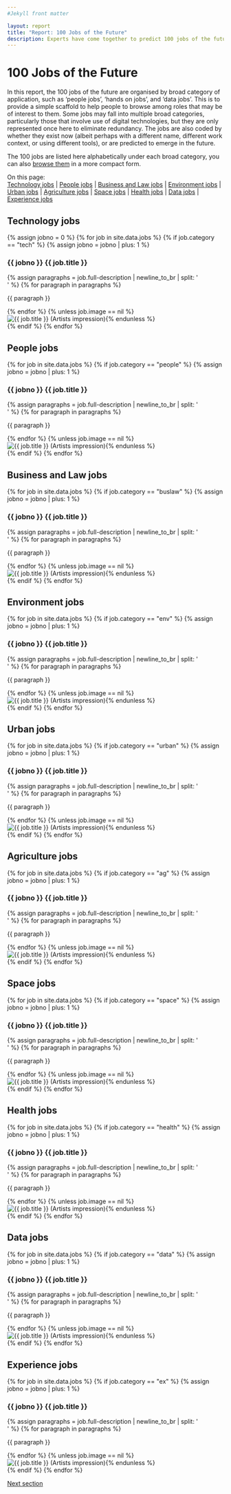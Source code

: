 ```yaml
---
#Jekyll front matter

layout: report
title: "Report: 100 Jobs of the Future"
description: Experts have come together to predict 100 jobs of the future.
---
```

<h1>100 Jobs of the Future</h1>

In this report, the 100 jobs of the future are organised by broad category of application, such as ‘people jobs’, ‘hands on jobs’, and ‘data jobs’. This is to provide a simple scaffold to help people to browse among roles that may be of interest to them. Some jobs may fall into multiple broad categories, particularly those that involve use of digital technologies, but they are only represented once here to eliminate redundancy. The jobs are also coded by whether they exist now (albeit perhaps with a different name, different work context, or using different tools), or are predicted to emerge in the future.

The 100 jobs are listed here alphabetically under each broad category, you can also <a href="/browse/">browse them</a> in a more compact form.

<p>On this page:<br>
  <a href="#technology-jobs">Technology jobs</a> |
  <a href="#people-jobs">People jobs</a> |
  <a href="#business-and-law-jobs">Business and Law jobs</a> |
  <a href="#environment-jobs">Environment jobs</a> |
  <a href="#urban-jobs">Urban jobs</a> |
  <a href="#agriculture-jobs">Agriculture jobs</a> |
  <a href="#space-jobs">Space jobs</a> |
  <a href="#health-jobs">Health jobs</a> |
  <a href="#data-jobs">Data jobs</a> |
  <a href="#experience-jobs">Experience jobs</a>
</p>

## Technology jobs
{% assign jobno = 0 %}
{% for job in site.data.jobs %}
  {% if job.category == "tech" %}
    {% assign jobno = jobno | plus: 1 %}
  <div>
    <h3 class="report-job-heading {% if job.new == "new" %}new{% endif %}" tabindex="0"><span>{{ jobno }}</span> {{ job.title }}</h3>
    <div class="report-job-details">
      {% assign paragraphs = job.full-description | newline_to_br | split: '<br />' %}
      {% for paragraph in paragraphs %}<p>{{ paragraph }}</p>{% endfor %}
      {% unless job.image == nil %}<img src="/img/jobs/{{ job.image }}" alt="{{ job.title }} (Artists impression)">{% endunless %}
    </div>
  </div>
  {% endif %}
{% endfor %}

## People jobs
{% for job in site.data.jobs %}
  {% if job.category == "people" %}
    {% assign jobno = jobno | plus: 1 %}
  <div>
    <h3 class="report-job-heading {% if job.new == "new" %}new{% endif %}" tabindex="0"><span>{{ jobno }}</span> {{ job.title }}</h3>
    <div class="report-job-details">
      {% assign paragraphs = job.full-description | newline_to_br | split: '<br />' %}
      {% for paragraph in paragraphs %}<p>{{ paragraph }}</p>{% endfor %}
      {% unless job.image == nil %}<img src="/img/jobs/{{ job.image }}" alt="{{ job.title }} (Artists impression)">{% endunless %}
    </div>
  </div>
  {% endif %}
{% endfor %}

## Business and Law jobs
{% for job in site.data.jobs %}
  {% if job.category == "buslaw" %}
    {% assign jobno = jobno | plus: 1 %}
  <div>
    <h3 class="report-job-heading {% if job.new == "new" %}new{% endif %}" tabindex="0"><span>{{ jobno }}</span> {{ job.title }}</h3>
    <div class="report-job-details">
      {% assign paragraphs = job.full-description | newline_to_br | split: '<br />' %}
      {% for paragraph in paragraphs %}<p>{{ paragraph }}</p>{% endfor %}
      {% unless job.image == nil %}<img src="/img/jobs/{{ job.image }}" alt="{{ job.title }} (Artists impression)">{% endunless %}
    </div>
  </div>
  {% endif %}
{% endfor %}

## Environment jobs
{% for job in site.data.jobs %}
  {% if job.category == "env" %}
    {% assign jobno = jobno | plus: 1 %}
  <div>
    <h3 class="report-job-heading {% if job.new == "new" %}new{% endif %}" tabindex="0"><span>{{ jobno }}</span> {{ job.title }}</h3>
    <div class="report-job-details">
      {% assign paragraphs = job.full-description | newline_to_br | split: '<br />' %}
      {% for paragraph in paragraphs %}<p>{{ paragraph }}</p>{% endfor %}
      {% unless job.image == nil %}<img src="/img/jobs/{{ job.image }}" alt="{{ job.title }} (Artists impression)">{% endunless %}
    </div>
  </div>
  {% endif %}
{% endfor %}

## Urban jobs
{% for job in site.data.jobs %}
  {% if job.category == "urban" %}
    {% assign jobno = jobno | plus: 1 %}
  <div>
    <h3 class="report-job-heading {% if job.new == "new" %}new{% endif %}" tabindex="0"><span>{{ jobno }}</span> {{ job.title }}</h3>
    <div class="report-job-details">
      {% assign paragraphs = job.full-description | newline_to_br | split: '<br />' %}
      {% for paragraph in paragraphs %}<p>{{ paragraph }}</p>{% endfor %}
      {% unless job.image == nil %}<img src="/img/jobs/{{ job.image }}" alt="{{ job.title }} (Artists impression)">{% endunless %}
    </div>
  </div>
  {% endif %}
{% endfor %}

## Agriculture jobs
{% for job in site.data.jobs %}
  {% if job.category == "ag" %}
    {% assign jobno = jobno | plus: 1 %}
  <div>
    <h3 class="report-job-heading {% if job.new == "new" %}new{% endif %}" tabindex="0"><span>{{ jobno }}</span> {{ job.title }}</h3>
    <div class="report-job-details">
      {% assign paragraphs = job.full-description | newline_to_br | split: '<br />' %}
      {% for paragraph in paragraphs %}<p>{{ paragraph }}</p>{% endfor %}
      {% unless job.image == nil %}<img src="/img/jobs/{{ job.image }}" alt="{{ job.title }} (Artists impression)">{% endunless %}
    </div>
  </div>
  {% endif %}
{% endfor %}

## Space jobs
{% for job in site.data.jobs %}
  {% if job.category == "space" %}
    {% assign jobno = jobno | plus: 1 %}
  <div>
    <h3 class="report-job-heading {% if job.new == "new" %}new{% endif %}" tabindex="0"><span>{{ jobno }}</span> {{ job.title }}</h3>
    <div class="report-job-details">
      {% assign paragraphs = job.full-description | newline_to_br | split: '<br />' %}
      {% for paragraph in paragraphs %}<p>{{ paragraph }}</p>{% endfor %}
      {% unless job.image == nil %}<img src="/img/jobs/{{ job.image }}" alt="{{ job.title }} (Artists impression)">{% endunless %}
    </div>
  </div>
  {% endif %}
{% endfor %}

## Health jobs
{% for job in site.data.jobs %}
  {% if job.category == "health" %}
    {% assign jobno = jobno | plus: 1 %}
  <div>
    <h3 class="report-job-heading {% if job.new == "new" %}new{% endif %}" tabindex="0"><span>{{ jobno }}</span> {{ job.title }}</h3>
    <div class="report-job-details">
      {% assign paragraphs = job.full-description | newline_to_br | split: '<br />' %}
      {% for paragraph in paragraphs %}<p>{{ paragraph }}</p>{% endfor %}
      {% unless job.image == nil %}<img src="/img/jobs/{{ job.image }}" alt="{{ job.title }} (Artists impression)">{% endunless %}
    </div>
  </div>
  {% endif %}
{% endfor %}

## Data jobs
{% for job in site.data.jobs %}
  {% if job.category == "data" %}
    {% assign jobno = jobno | plus: 1 %}
  <div>
    <h3 class="report-job-heading {% if job.new == "new" %}new{% endif %}" tabindex="0"><span>{{ jobno }}</span> {{ job.title }}</h3>
    <div class="report-job-details">
      {% assign paragraphs = job.full-description | newline_to_br | split: '<br />' %}
      {% for paragraph in paragraphs %}<p>{{ paragraph }}</p>{% endfor %}
      {% unless job.image == nil %}<img src="/img/jobs/{{ job.image }}" alt="{{ job.title }} (Artists impression)">{% endunless %}
    </div>
  </div>
  {% endif %}
{% endfor %}

## Experience jobs
{% for job in site.data.jobs %}
  {% if job.category == "ex" %}
    {% assign jobno = jobno | plus: 1 %}
  <div>
    <h3 class="report-job-heading {% if job.new == "new" %}new{% endif %}" tabindex="0"><span>{{ jobno }}</span> {{ job.title }}</h3>
    <div class="report-job-details">
      {% assign paragraphs = job.full-description | newline_to_br | split: '<br />' %}
      {% for paragraph in paragraphs %}<p>{{ paragraph }}</p>{% endfor %}
      {% unless job.image == nil %}<img src="/img/jobs/{{ job.image }}" alt="{{ job.title }} (Artists impression)">{% endunless %}
    </div>
  </div>
  {% endif %}
{% endfor %}

<p class="report-pagination"><a class="button chevron" href="/report/references/">Next section</a></p>
